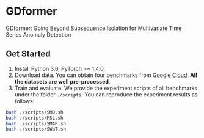 # GDformer
GDformer: Going Beyond Subsequence Isolation for Multivariate Time Series Anomaly Detection


## Get Started

1. Install Python 3.6, PyTorch >= 1.4.0.
2. Download data. You can obtain four benchmarks from [Google Cloud](https://drive.google.com/drive/folders/1RaIJQ8esoWuhyphhmMaH-VCDh-WIluRR). **All the datasets are well pre-processed**.
3. Train and evaluate. We provide the experiment scripts of all benchmarks under the folder `./scripts`. You can reproduce the experiment results as follows:
```bash
bash ./scripts/SMD.sh
bash ./scripts/MSL.sh
bash ./scripts/SMAP.sh
bash ./scripts/SWaT.sh
```
